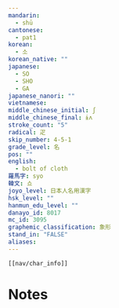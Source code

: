 ```yaml
---
mandarin:
  - shū
cantonese:
  - pat1
korean:
  - 소
korean_native: ""
japanese:
  - SO
  - SHO
  - GA
japanese_nanori: ""
vietnamese:
middle_chinese_initial: ʃ
middle_chinese_final: ɨʌ
stroke_count: "5"
radical: 疋
skip_number: 4-5-1
grade_level: 名
pos: ""
english:
  - bolt of cloth
羅馬字: syo
韓文: 쇼
joyo_level: 日本人名用漢字
hsk_level: ""
hanmun_edu_level: ""
danayo_id: 8017
mc_id: 3095
graphemic_classification: 象形
stand_in: "FALSE"
aliases:
---
```

```meta-bind-embed
[[nav/char_info]]
```

# Notes
